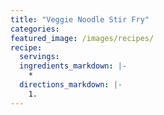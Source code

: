 ```yaml
---
title: "Veggie Noodle Stir Fry"
categories:
featured_image: /images/recipes/
recipe:
  servings: 
  ingredients_markdown: |-
    *
  directions_markdown: |-
    1.
---
```


